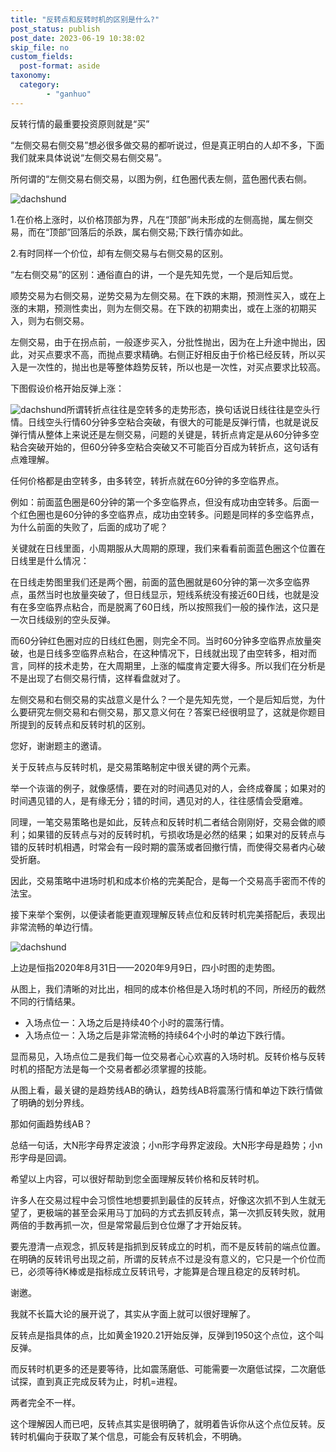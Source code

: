 ```yaml
---
title: "反转点和反转时机的区别是什么?"
post_status: publish
post_date: 2023-06-19 10:38:02
skip_file: no
custom_fields: 
  post-format: aside
taxonomy:
  category:
        - "ganhuo"
---
```


反转行情的最重要投资原则就是“买”

“左侧交易右侧交易”想必很多做交易的都听说过，但是真正明白的人却不多，下面我们就来具体说说“左侧交易右侧交易”。

所何谓的“左侧交易右侧交易，以图为例，红色圈代表左侧，蓝色圈代表右侧。

![dachshund](https://cdn.fendou.la/funstoutiao/2020/12/102707262.png "图像 1.png")

1.在价格上涨时，以价格顶部为界，凡在“顶部”尚未形成的左侧高抛，属左侧交易，而在“顶部”回落后的杀跌，属右侧交易;下跌行情亦如此。

2.有时同样一个价位，却有左侧交易与右侧交易的区别。

“左右侧交易”的区别：通俗直白的讲，一个是先知先觉，一个是后知后觉。

顺势交易为右侧交易，逆势交易为左侧交易。在下跌的末期，预测性买入，或在上涨的末期，预测性卖出，则为左侧交易。在下跌的初期卖出，或在上涨的初期买入，则为右侧交易。

左侧交易，由于在拐点前，一般逐步买入，分批性抛出，因为在上升途中抛出，因此，对买点要求不高，而抛点要求精确。右侧正好相反由于价格已经反转，所以买入是一次性的，抛出也是等整体趋势反转，所以也是一次性，对买点要求比较高。

下图假设价格开始反弹上涨：

![dachshund](https://cdn.fendou.la/funstoutiao/2020/12/124819873.png "图像 0000.png")所谓转折点往往是空转多的走势形态，换句话说日线往往是空头行情。日线空头行情60分钟多空粘合突破，有很大的可能是反弹行情，也就是说反弹行情从整体上来说还是左侧交易，问题的关键是，转折点肯定是从60分钟多空粘合突破开始的，但60分钟多空粘合突破又不可能百分百成为转折点，这句话有点难理解。

任何价格都是由空转多，由多转空，转折点就在60分钟的多空临界点。

例如：前面蓝色圈是60分钟的第一个多空临界点，但没有成功由空转多。后面一个红色圈也是60分钟的多空临界点，成功由空转多。问题是同样的多空临界点，为什么前面的失败了，后面的成功了呢？

关键就在日线里面，小周期服从大周期的原理，我们来看看前面蓝色圈这个位置在日线里是什么情况：

在日线走势图里我们还是两个圈，前面的蓝色圈就是60分钟的第一次多空临界点，虽然当时也放量突破了，但日线显示，短线系统没有接近60日线，也就是没有在多空临界点粘合，而是脱离了60日线，所以按照我们一般的操作法，这只是一次日线级别的空头反弹。

而60分钟红色圈对应的日线红色圈，则完全不同。当时60分钟多空临界点放量突破，也是日线多空临界点粘合，在这种情况下，日线就出现了由空转多，相对而言，同样的技术走势，在大周期里，上涨的幅度肯定要大得多。所以我们在分析是不是出现了右侧交易行情，这样看盘就对了。

左侧交易和右侧交易的实战意义是什么？一个是先知先觉，一个是后知后觉，为什么要研究左侧交易和右侧交易，那又意义何在？答案已经很明显了，这就是你题目所提到的反转点和反转时机的区别。

您好，谢谢题主的邀请。

关于反转点与反转时机，是交易策略制定中很关键的两个元素。

举一个诙谐的例子，就像感情，要在对的时间遇见对的人，会终成眷属；如果对的时间遇见错的人，是有缘无分；错的时间，遇见对的人，往往感情会受磨难。

同理，一笔交易策略也是如此，反转点和反转时机二者结合刚刚好，交易会做的顺利；如果错的反转点与对的反转时机，亏损收场是必然的结果；如果对的反转点与错的反转时机相遇，时常会有一段时期的震荡或者回撤行情，而使得交易者内心破受折磨。

因此，交易策略中进场时机和成本价格的完美配合，是每一个交易高手密而不传的法宝。

接下来举个案例，以便读者能更直观理解反转点位和反转时机完美搭配后，表现出非常流畅的单边行情。

![dachshund](https://cdn.fendou.la/funstoutiao/2020/12/110701168.png "恒指4H.png")

上边是恒指2020年8月31日——2020年9月9日，四小时图的走势图。

从图上，我们清晰的对比出，相同的成本价格但是入场时机的不同，所经历的截然不同的行情结果。

- 入场点位一：入场之后是持续40个小时的震荡行情。
- 入场点位一：入场之后是非常流畅的持续64个小时的单边下跌行情。

显而易见，入场点位二是我们每一位交易者心心欢喜的入场时机。反转价格与反转时机的搭配方法是每一个交易者都必须掌握的技能。

从图上看，最关键的是趋势线AB的确认，趋势线AB将震荡行情和单边下跌行情做了明确的划分界线。

那如何画趋势线AB？

总结一句话，大N形字母界定波浪；小n形字母界定波段。大N形字母是趋势；小n形字母是回调。

希望以上内容，可以很好帮助到您全面理解反转价格和反转时机。

许多人在交易过程中会习惯性地想要抓到最佳的反转点，好像这次抓不到人生就无望了，更极端的甚至会采用马丁加码的方式去抓反转点，第一次抓反转失败，就用两倍的手数再抓一次，但是常常最后到仓位爆了才开始反转。

要先澄清一点观念，抓反转是指抓到反转成立的时机，而不是反转前的端点位置。在明确的反转讯号出现之前，所谓的反转点不过是没有意义的，它只是一个价位而已，必须等待K棒或是指标成立反转讯号，才能算是合理且稳定的反转时机。

谢邀。

我就不长篇大论的展开说了，其实从字面上就可以很好理解了。

反转点是指具体的点，比如黄金1920.21开始反弹，反弹到1950这个点位，这个叫反弹。

而反转时机更多的还是要等待，比如震荡磨低、可能需要一次磨低试探，二次磨低试探，直到真正完成反转为止，时机=进程。

两者完全不一样。

这个理解因人而已吧，反转点其实是很明确了，就明着告诉你从这个点位反转。反转时机偏向于获取了某个信息，可能会有反转机会，不明确。
